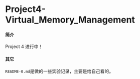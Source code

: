 # Project4-Virtual_Memory_Management

#### 简介

  Project 4 进行中！

#### 其它

`README-0.md`是做的一些实验记录，主要是给自己看的。



